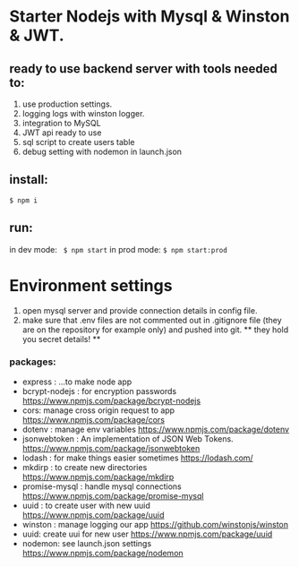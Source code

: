 # Starter Nodejs with Mysql & Winston & JWT.

## ready to use backend server with tools needed to:
1. use production settings.
2. logging logs with winston logger.
3. integration to MySQL 
4. JWT api ready to use
5. sql script to create users table 
6. debug setting with nodemon in launch.json 

## install:

``` $ npm i ``` 

## run:
in dev mode: ``` $ npm start```
in prod mode: ``` $ npm start:prod ```

# Environment settings
 
1. open mysql server and provide connection details in config file.
2. make sure that .env files are not commented out in .gitignore file (they are on the repository for example only) and pushed into git. ** they hold you secret details! **


### packages: 
   - express : ...to make node app 
   - bcrypt-nodejs : for encryption passwords https://www.npmjs.com/package/bcrypt-nodejs
   - cors: manage cross origin request to app https://www.npmjs.com/package/cors
   - dotenv : manage env variables  https://www.npmjs.com/package/dotenv
   - jsonwebtoken : An implementation of JSON Web Tokens. https://www.npmjs.com/package/jsonwebtoken
   - lodash : for make things easier sometimes https://lodash.com/
   - mkdirp : to create new directories https://www.npmjs.com/package/mkdirp
   - promise-mysql : handle mysql connections https://www.npmjs.com/package/promise-mysql
   - uuid : to create user with new uuid https://www.npmjs.com/package/uuid
   - winston : manage logging our app  https://github.com/winstonjs/winston
   - uuid: create uui for new user https://www.npmjs.com/package/uuid
   - nodemon: see launch.json settings https://www.npmjs.com/package/nodemon
